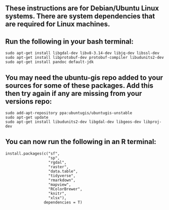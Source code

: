 ## These instructions are for Debian/Ubuntu Linux systems. There are system dependencies that are required for Linux machines.

## Run the following in your bash terminal:

    sudo apt-get install libgdal-dev libv8-3.14-dev libjq-dev libssl-dev 
    sudo apt-get install libprotobuf-dev protobuf-compiler libudunits2-dev 
    sudo apt-get install pandoc default-jdk

## You may need the ubuntu-gis repo added to your sources for some of these packages. Add this then try again if any are missing from your versions repo:

	sudo add-apt-repository ppa:ubuntugis/ubuntugis-unstable
	sudo apt-get update
	sudo apt-get install libudunits2-dev libgdal-dev libgeos-dev libproj-dev 

## You can now run the following in an R terminal:
	
    install.packages(c("sf",
                       "sp",
                       "rgdal",
                       "raster",
                       "data.table",
                       "tidyverse",
                       "rmarkdown",
                       "mapview",
                       "RColorBrewer",
                       "knitr",
                       "xlsx"),
                     dependencies = T)
